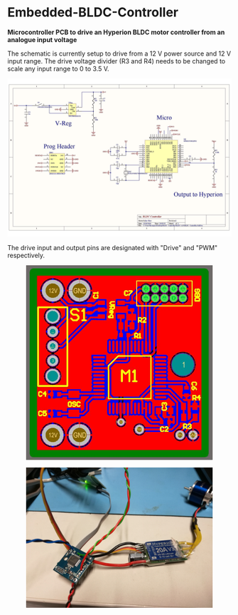 # Embedded-BLDC-Controller

**Microcontroller PCB to drive an Hyperion BLDC motor controller from an analogue input voltage**

The schematic is currently setup to drive from a 12 V power source and 12 V input range. The drive voltage divider (R3 and R4) needs to be changed to scale any input range to 0 to 3.5 V.

<p align="center">
<img src="https://github.com/IanGlass/Embedded-BLDC-Controller/blob/master/Circuit-Schematics/BLDC-Controller-Schematic.jpg" width="700">
</p>

The drive input and output pins are designated with "Drive" and "PWM" respectively.

<p align="center">
<img src="https://github.com/IanGlass/Embedded-BLDC-Controller/blob/master/Circuit-Schematics/BLDC-Controller-PCB.JPG" width="420">
</p>
<p align="center">
<img src="https://github.com/IanGlass/Embedded-BLDC-Controller/blob/master/Circuit-Schematics/BLDC-Image.jpg" width="420">
</p>